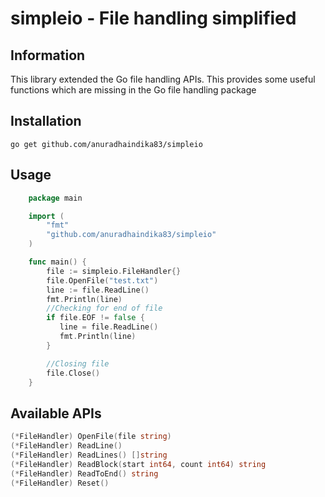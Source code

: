 # simpleio - File handling simplified

## Information

This library extended the Go file handling APIs. This provides some useful functions which are missing in the Go file handling package

## Installation

    go get github.com/anuradhaindika83/simpleio

## Usage

```Go
    package main

    import (
    	"fmt"
    	"github.com/anuradhaindika83/simpleio"
    )

    func main() {
    	file := simpleio.FileHandler{}
    	file.OpenFile("test.txt")
        line := file.ReadLine()
        fmt.Println(line)
        //Checking for end of file
        if file.EOF != false {
           line = file.ReadLine()
           fmt.Println(line)
        }

        //Closing file
        file.Close()
    }
```

## Available APIs

```Go
(*FileHandler) OpenFile(file string)
(*FileHandler) ReadLine()
(*FileHandler) ReadLines() []string
(*FileHandler) ReadBlock(start int64, count int64) string
(*FileHandler) ReadToEnd() string
(*FileHandler) Reset()
```
